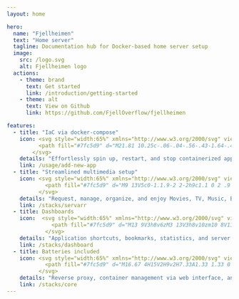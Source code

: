```yaml
---
layout: home

hero:
  name: "Fjellheimen"
  text: "Home server"
  tagline: Documentation hub for Docker-based home server setup
  image:
    src: /logo.svg
    alt: Fjellheimen logo
  actions:
    - theme: brand
      text: Get started
      link: /introduction/getting-started
    - theme: alt
      text: View on Github
      link: https://github.com/FjellOverflow/fjellheimen

features:
  - title: "IaC via docker-compose"
    icon: <svg style="width:65%" xmlns="http://www.w3.org/2000/svg" viewBox="0 0 24 24">
          <path fill="#7fc5d9" d="M21.81 10.25c-.06-.04-.56-.43-1.64-.43c-.28 0-.56.03-.84.08c-.21-1.4-1.38-2.11-1.43-2.14l-.29-.17l-.18.27c-.24.36-.43.77-.51 1.19c-.2.8-.08 1.56.33 2.21c-.49.28-1.29.35-1.46.35H2.62c-.34 0-.62.28-.62.63c0 1.15.18 2.3.58 3.38c.45 1.19 1.13 2.07 2 2.61c.98.6 2.59.94 4.42.94c.79 0 1.61-.07 2.42-.22c1.12-.2 2.2-.59 3.19-1.16A8.3 8.3 0 0 0 16.78 16c1.05-1.17 1.67-2.5 2.12-3.65h.19c1.14 0 1.85-.46 2.24-.85c.26-.24.45-.53.59-.87l.08-.24zm-17.96.99h1.76c.08 0 .16-.07.16-.16V9.5c0-.08-.07-.16-.16-.16H3.85c-.09 0-.16.07-.16.16v1.58c.01.09.07.16.16.16m2.43 0h1.76c.08 0 .16-.07.16-.16V9.5c0-.08-.07-.16-.16-.16H6.28c-.09 0-.16.07-.16.16v1.58c.01.09.07.16.16.16m2.47 0h1.75c.1 0 .17-.07.17-.16V9.5c0-.08-.06-.16-.17-.16H8.75c-.08 0-.15.07-.15.16v1.58c0 .09.06.16.15.16m2.44 0h1.77c.08 0 .15-.07.15-.16V9.5c0-.08-.06-.16-.15-.16h-1.77c-.08 0-.15.07-.15.16v1.58c0 .09.07.16.15.16M6.28 9h1.76c.08 0 .16-.09.16-.18V7.25c0-.09-.07-.16-.16-.16H6.28c-.09 0-.16.06-.16.16v1.57c.01.09.07.18.16.18m2.47 0h1.75c.1 0 .17-.09.17-.18V7.25c0-.09-.06-.16-.17-.16H8.75c-.08 0-.15.06-.15.16v1.57c0 .09.06.18.15.18m2.44 0h1.77c.08 0 .15-.09.15-.18V7.25c0-.09-.07-.16-.15-.16h-1.77c-.08 0-.15.06-.15.16v1.57c0 .09.07.18.15.18m0-2.28h1.77c.08 0 .15-.07.15-.16V5c0-.1-.07-.17-.15-.17h-1.77c-.08 0-.15.06-.15.17v1.56c0 .08.07.16.15.16m2.46 4.52h1.76c.09 0 .16-.07.16-.16V9.5c0-.08-.07-.16-.16-.16h-1.76c-.08 0-.15.07-.15.16v1.58c0 .09.07.16.15.16" />
        </svg>
    details: "Effortlessly spin up, restart, and stop containerized apps. Swift configuration, easy reproduction."
    link: /usage/add-new-app
  - title: "Streamlined multimedia setup"
    icon: <svg style="width:65%" xmlns="http://www.w3.org/2000/svg" viewBox="0 0 24 24">
            <path fill="#7fc5d9" d="M9 13V5c0-1.1.9-2 2-2h9c1.1 0 2 .9 2 2v6h-3.43l-1.28-1.74a.14.14 0 0 0-.24 0L15.06 12c-.06.06-.18.07-.24 0l-1.43-1.75a.152.152 0 0 0-.23 0l-2.11 2.66c-.08.09-.01.24.11.24h6.34V15H11c-1.11 0-2-.89-2-2m-3 9v-1H4v1H2V2h2v1h2V2h2.39C7.54 2.74 7 3.8 7 5v8c0 2.21 1.79 4 4 4h4.7c-1.03.83-1.7 2.08-1.7 3.5c0 .53.11 1.03.28 1.5zM4 7h2V5H4zm0 4h2V9H4zm0 4h2v-2H4zm2 4v-2H4v2zm17-6v2h-2v5.5a2.5 2.5 0 0 1-5 0a2.5 2.5 0 0 1 3.5-2.29V13z" />
          </svg>
    details: "Request, manage, organize, and enjoy Movies, TV, Music, Books, and more."
    link: /stacks/servarr
  - title: Dashboards
    icon:  <svg style="width:65%" xmlns="http://www.w3.org/2000/svg" viewBox="0 0 24 24">
              <path fill="#7fc5d9" d="M13 9V3h8v6zM3 13V3h8v10zm10 8V11h8v10zM3 21v-6h8v6z" />
            </svg>
    details: "Application shortcuts, bookmarks, statistics, and server metrics conveniently centralized."
    link: /stacks/dashboard
  - title: Batteries included
    icon: <svg style="width:65%" xmlns="http://www.w3.org/2000/svg" viewBox="0 0 24 24">
            <path fill="#7fc5d9" d="M16.67 4H15V2H9v2H7.33A1.33 1.33 0 0 0 6 5.33v15.33C6 21.4 6.6 22 7.33 22h9.33c.74 0 1.34-.6 1.34-1.33V5.33C18 4.6 17.4 4 16.67 4M11 20v-5.5H9L13 7v5.5h2" />
          </svg>
    details: "Reverse proxy, container management via web interface, and secure remote access through mesh VPN."
    link: /stacks/core
---
```


